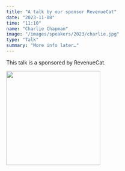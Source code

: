 ```yaml
---
title: "A talk by our sponsor RevenueCat"
date: "2023-11-08"
time: "11:10"
name: "Charlie Chapman"
image: "/images/speakers/2023/charlie.jpg"
type: "Talk"
summary: "More info later…"
---
```


This talk is a sponsored by RevenueCat.

<a href="https://www.revenuecat.com/" target="_blank"><img src="/images/sponsors/revenuecat.svg" width= "250" /></a>
